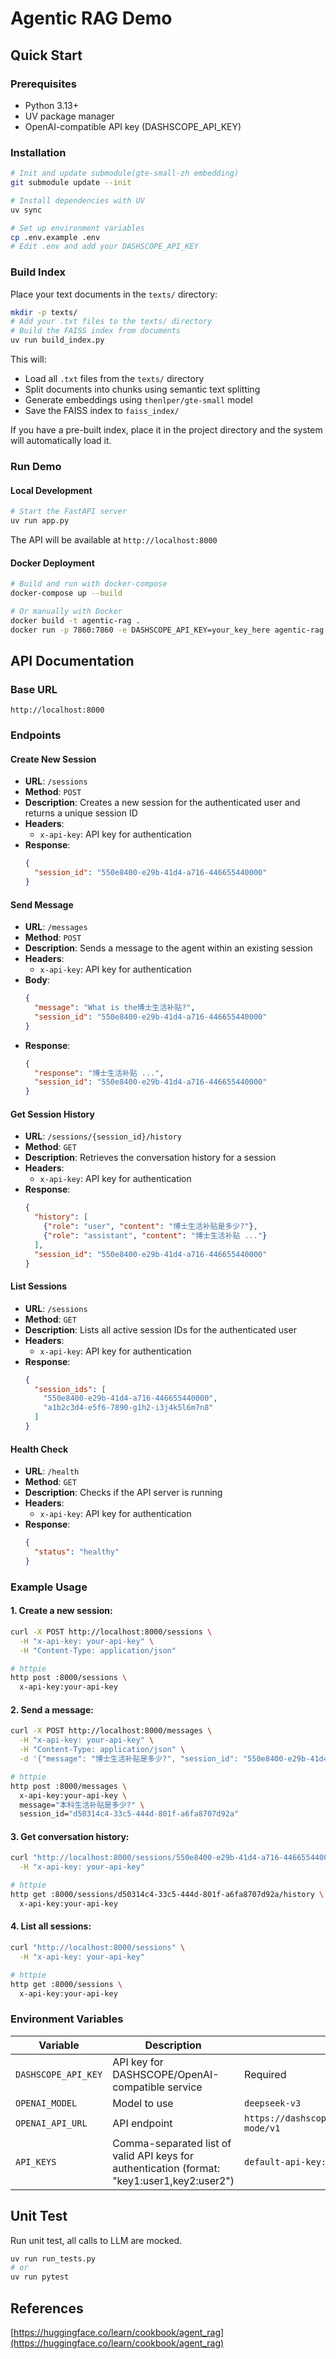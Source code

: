 # Agentic RAG Demo

## Quick Start

### Prerequisites

- Python 3.13+
- UV package manager
- OpenAI-compatible API key (DASHSCOPE_API_KEY)

### Installation

```bash
# Init and update submodule(gte-small-zh embedding)
git submodule update --init

# Install dependencies with UV
uv sync

# Set up environment variables
cp .env.example .env
# Edit .env and add your DASHSCOPE_API_KEY
```

### Build Index

Place your text documents in the `texts/` directory:

```bash
mkdir -p texts/
# Add your .txt files to the texts/ directory
# Build the FAISS index from documents
uv run build_index.py
```

This will:
- Load all `.txt` files from the `texts/` directory
- Split documents into chunks using semantic text splitting
- Generate embeddings using `thenlper/gte-small` model
- Save the FAISS index to `faiss_index/`

If you have a pre-built index, place it in the project directory and the system will automatically load it.

### Run Demo

#### Local Development

```bash
# Start the FastAPI server
uv run app.py
```

The API will be available at `http://localhost:8000`


#### Docker Deployment

```bash
# Build and run with docker-compose
docker-compose up --build

# Or manually with Docker
docker build -t agentic-rag .
docker run -p 7860:7860 -e DASHSCOPE_API_KEY=your_key_here agentic-rag
```

## API Documentation

### Base URL
`http://localhost:8000`

### Endpoints

#### Create New Session
- **URL**: `/sessions`
- **Method**: `POST`
- **Description**: Creates a new session for the authenticated user and returns a unique session ID
- **Headers**: 
  - `x-api-key`: API key for authentication
- **Response**:
  ```json
  {
    "session_id": "550e8400-e29b-41d4-a716-446655440000"
  }
  ```

#### Send Message
- **URL**: `/messages`
- **Method**: `POST`
- **Description**: Sends a message to the agent within an existing session
- **Headers**: 
  - `x-api-key`: API key for authentication
- **Body**:
  ```json
  {
    "message": "What is the博士生活补贴?",
    "session_id": "550e8400-e29b-41d4-a716-446655440000"
  }
  ```
- **Response**:
  ```json
  {
    "response": "博士生活补贴 ...",
    "session_id": "550e8400-e29b-41d4-a716-446655440000"
  }
  ```

#### Get Session History
- **URL**: `/sessions/{session_id}/history`
- **Method**: `GET`
- **Description**: Retrieves the conversation history for a session
- **Headers**: 
  - `x-api-key`: API key for authentication
- **Response**:
  ```json
  {
    "history": [
      {"role": "user", "content": "博士生活补贴是多少?"},
      {"role": "assistant", "content": "博士生活补贴 ..."}
    ],
    "session_id": "550e8400-e29b-41d4-a716-446655440000"
  }
  ```

#### List Sessions
- **URL**: `/sessions`
- **Method**: `GET`
- **Description**: Lists all active session IDs for the authenticated user
- **Headers**: 
  - `x-api-key`: API key for authentication
- **Response**:
  ```json
  {
    "session_ids": [
      "550e8400-e29b-41d4-a716-446655440000",
      "a1b2c3d4-e5f6-7890-g1h2-i3j4k5l6m7n8"
    ]
  }
  ```

#### Health Check
- **URL**: `/health`
- **Method**: `GET`
- **Description**: Checks if the API server is running
- **Headers**: 
  - `x-api-key`: API key for authentication
- **Response**:
  ```json
  {
    "status": "healthy"
  }
  ```

### Example Usage

#### 1. Create a new session:
```bash
curl -X POST http://localhost:8000/sessions \
  -H "x-api-key: your-api-key" \
  -H "Content-Type: application/json"

# httpie
http post :8000/sessions \
  x-api-key:your-api-key
```

#### 2. Send a message:
```bash
curl -X POST http://localhost:8000/messages \
  -H "x-api-key: your-api-key" \
  -H "Content-Type: application/json" \
  -d '{"message": "博士生活补贴是多少?", "session_id": "550e8400-e29b-41d4-a716-446655440000"}'

# httpie
http post :8000/messages \
  x-api-key:your-api-key \
  message="本科生活补贴是多少?" \
  session_id="d50314c4-33c5-444d-801f-a6fa8707d92a" 
```

#### 3. Get conversation history:
```bash
curl "http://localhost:8000/sessions/550e8400-e29b-41d4-a716-446655440000/history" \
  -H "x-api-key: your-api-key"

# httpie
http get :8000/sessions/d50314c4-33c5-444d-801f-a6fa8707d92a/history \
  x-api-key:your-api-key
```

#### 4. List all sessions:
```bash
curl "http://localhost:8000/sessions" \
  -H "x-api-key: your-api-key"

# httpie
http get :8000/sessions \
  x-api-key:your-api-key
```

### Environment Variables

| Variable | Description | Default |
|----------|-------------|---------|
| `DASHSCOPE_API_KEY` | API key for DASHSCOPE/OpenAI-compatible service | Required |
| `OPENAI_MODEL` | Model to use | `deepseek-v3` |
| `OPENAI_API_URL` | API endpoint | `https://dashscope.aliyuncs.com/compatible-mode/v1` |
| `API_KEYS` | Comma-separated list of valid API keys for authentication (format: "key1:user1,key2:user2") | `default-api-key:default-user` |

## Unit Test
Run unit test, all calls to LLM are mocked.

```bash
uv run run_tests.py
# or
uv run pytest
```

## References
[https://huggingface.co/learn/cookbook/agent_rag](https://huggingface.co/learn/cookbook/agent_rag)

